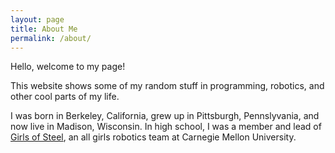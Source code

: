 ```yaml
---
layout: page
title: About Me
permalink: /about/
---
```


Hello, welcome to my page!

This website shows some of my random stuff in programming, robotics, and other cool parts of my life. 

I was born in Berkeley, California, grew up in Pittsburgh, Pennslyvania, and now live in Madison, Wisconsin. In high school, I was a member and lead of [Girls of Steel](http://girlsofsteelrobotics.com/blog/), an all girls robotics team at Carnegie Mellon University. 